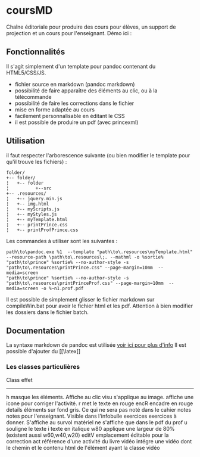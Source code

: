 # coursMD

Chaîne éditoriale pour produire des cours pour élèves, un support de projection et un cours pour l'enseignant.
Démo ici : 

## Fonctionnalités

Il s'agit simplement d'un template pour pandoc contenant du HTML5/CSS/JS.

* fichier source en markdown (pandoc markdown)
* possibilité de faire apparaître des éléments au clic, ou à la télécommande
* possibilité de faire les corrections dans le fichier
* mise en forme adaptée au cours
* facilement personnalisable en éditant le CSS
* il est possible de produire un pdf (avec princexml)

## Utilisation

il faut respecter l'arborescence suivante (ou bien modifier le template pour qu'il trouve les fichiers) :

    folder/
    +-- folder/
    ¦   +-- folder
    ¦          +--src
    +-- .resources/
    ¦   +-- jquery.min.js
    ¦   +-- img.html
    ¦   +-- myScripts.js
    ¦   +-- myStyles.js
    ¦   +-- myTemplate.html
    ¦   +-- printPrince.css
    ¦   +-- printProfPrince.css

Les commandes à utiliser sont les suivantes : 

    path\to\pandoc.exe %1  --template "path\to\.resources\myTemplate.html" --resource-path \path\to\.resources\;. --mathml -o %sortie%
    "path\to\prince" %sortie% --no-author-style -s "path\to\.resources\printPrince.css" --page-margin=10mm  --media=screen
    "path\to\prince" %sortie% --no-author-style -s "path\to\.resources\printPrinceProf.css" --page-margin=10mm  --media=screen -o %~n1.prof.pdf

Il est possible de simplement glisser le fichier markdown sur compileWin.bat pour avoir le fichier html et les pdf.
Attention à bien modifier les dossiers dans le fichier batch.


## Documentation

La syntaxe markdown de pandoc est utilisée [voir ici pour plus d'info](https://pandoc.org/MANUAL.html#pandocs-markdown)
Il est possible d'ajouter du [[\latex]]

### Les classes particulières

 Class      effet
-------    --------------------------------------------------------------------------------------------
 h           masque les éléments. Affiche au clic
 visu        s'applique au image. affiche une icone pour corriger l'activité.
 r           met le texte en rouge
 encR        encadre en rouge
 details     éléments sur fond gris. Ce qui ne sera pas noté dans le cahier
 notes       notes pour l'enseignant. Visible dans l'infobulle
 exercices   exercices à donner. S'affiche au survol
 matériel    ne s'affiche que dans le pdf du prof
 u           souligne le texte
 i           texte en italique
 w80         applique une largeur de 80% (existent aussi w60,w40,w20)
 editV       emplacement éditable pour la correction
 act         référence d'une activité du livre
 vidéo       intégre une vidéo dont le chemin et le contenu html de l'élément ayant la classe vidéo
